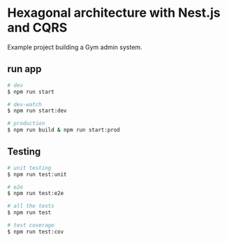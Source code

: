 # Hexagonal architecture with Nest.js and CQRS


Example project building a Gym admin system.


## run app

```bash
# dev
$ npm run start

# dev-watch
$ npm run start:dev

# production
$ npm run build & npm run start:prod
```

## Testing

```bash
# unit testing
$ npm run test:unit

# e2e
$ npm run test:e2e

# all the tests
$ npm run test

# test coverage
$ npm run test:cov
```

